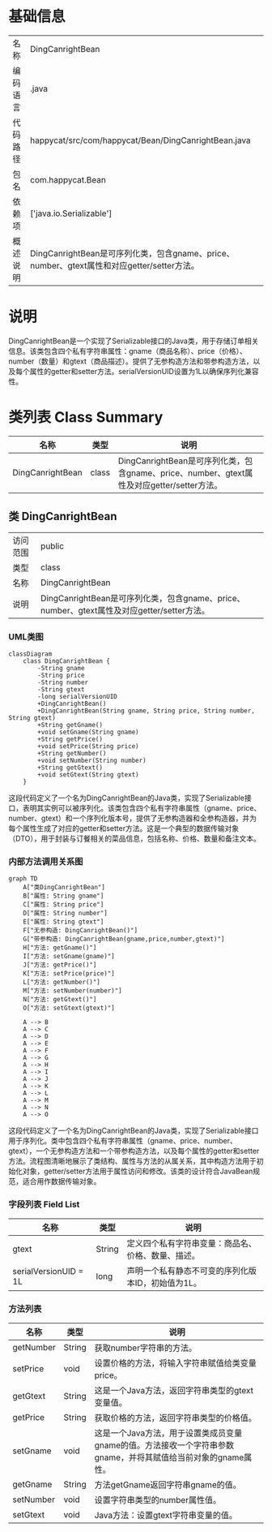 # 基础信息

|      |      |
|------|------|
| 名称 | DingCanrightBean |
| 编码语言 | .java |
| 代码路径 | happycat/src/com/happycat/Bean/DingCanrightBean.java |
| 包名 | com.happycat.Bean |
| 依赖项 | ['java.io.Serializable'] |
| 概述说明 | DingCanrightBean是可序列化类，包含gname、price、number、gtext属性和对应getter/setter方法。 |

# 说明

DingCanrightBean是一个实现了Serializable接口的Java类，用于存储订单相关信息。该类包含四个私有字符串属性：gname（商品名称）、price（价格）、number（数量）和gtext（商品描述）。提供了无参构造方法和带参构造方法，以及每个属性的getter和setter方法。serialVersionUID设置为1L以确保序列化兼容性。

# 类列表 Class Summary

| 名称   | 类型  | 说明 |
|-------|------|-------------|
| DingCanrightBean | class | DingCanrightBean是可序列化类，包含gname、price、number、gtext属性及对应getter/setter方法。 |



## 类 DingCanrightBean

|      |      |
|------|------|
| 访问范围 | public |
| 类型 | class |
| 名称 | DingCanrightBean |
| 说明 | DingCanrightBean是可序列化类，包含gname、price、number、gtext属性及对应getter/setter方法。 |


### UML类图

```mermaid
classDiagram
    class DingCanrightBean {
        -String gname
        -String price
        -String number
        -String gtext
        -long serialVersionUID
        +DingCanrightBean()
        +DingCanrightBean(String gname, String price, String number, String gtext)
        +String getGname()
        +void setGname(String gname)
        +String getPrice()
        +void setPrice(String price)
        +String getNumber()
        +void setNumber(String number)
        +String getGtext()
        +void setGtext(String gtext)
    }
```

这段代码定义了一个名为DingCanrightBean的Java类，实现了Serializable接口，表明其实例可以被序列化。该类包含四个私有字符串属性（gname、price、number、gtext）和一个序列化版本号，提供了无参构造器和全参构造器，并为每个属性生成了对应的getter和setter方法。这是一个典型的数据传输对象（DTO），用于封装与订餐相关的菜品信息，包括名称、价格、数量和备注文本。


### 内部方法调用关系图

```mermaid
graph TD
    A["类DingCanrightBean"]
    B["属性: String gname"]
    C["属性: String price"]
    D["属性: String number"]
    E["属性: String gtext"]
    F["无参构造: DingCanrightBean()"]
    G["带参构造: DingCanrightBean(gname,price,number,gtext)"]
    H["方法: getGname()"]
    I["方法: setGname(gname)"]
    J["方法: getPrice()"]
    K["方法: setPrice(price)"]
    L["方法: getNumber()"]
    M["方法: setNumber(number)"]
    N["方法: getGtext()"]
    O["方法: setGtext(gtext)"]

    A --> B
    A --> C
    A --> D
    A --> E
    A --> F
    A --> G
    A --> H
    A --> I
    A --> J
    A --> K
    A --> L
    A --> M
    A --> N
    A --> O
```

这段代码定义了一个名为DingCanrightBean的Java类，实现了Serializable接口用于序列化。类中包含四个私有字符串属性（gname、price、number、gtext），一个无参构造方法和一个带参构造方法，以及每个属性的getter和setter方法。流程图清晰地展示了类结构、属性与方法的从属关系，其中构造方法用于初始化对象，getter/setter方法用于属性访问和修改。该类的设计符合JavaBean规范，适合用作数据传输对象。

### 字段列表 Field List

| 名称  | 类型  | 说明 |
|-------|-------|------|
| gtext | String | 定义四个私有字符串变量：商品名、价格、数量、描述。 |
| serialVersionUID = 1L | long | 声明一个私有静态不可变的序列化版本ID，初始值为1L。 |

### 方法列表

| 名称  | 类型  | 说明 |
|-------|-------|------|
| getNumber | String | 获取number字符串的方法。 |
| setPrice | void | 设置价格的方法，将输入字符串赋值给类变量price。 |
| getGtext | String | 这是一个Java方法，返回字符串类型的gtext变量值。 |
| getPrice | String | 获取价格的方法，返回字符串类型的价格值。 |
| setGname | void | 这是一个Java方法，用于设置类成员变量gname的值。方法接收一个字符串参数gname，并将其赋值给当前对象的gname属性。 |
| getGname | String | 方法getGname返回字符串gname的值。 |
| setNumber | void | 设置字符串类型的number属性值。 |
| setGtext | void | Java方法：设置gtext字符串变量的值。 |




